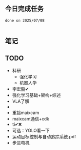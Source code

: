 ## 今日完成任务
```tasks
done on 2025/07/08


```

## 笔记

## TODO

- 科研
	- 强化学习
	- 机器人学
- 李宏毅✔
- 强化学习基础+架构+综述
- VLA了解
- 
- 重拾maixcam
- maixcam通信+cdk
- ti✔❌
- 可选：YOLO看一下
- 运动目标控制与自动追踪系统.pdf
- 步进电机